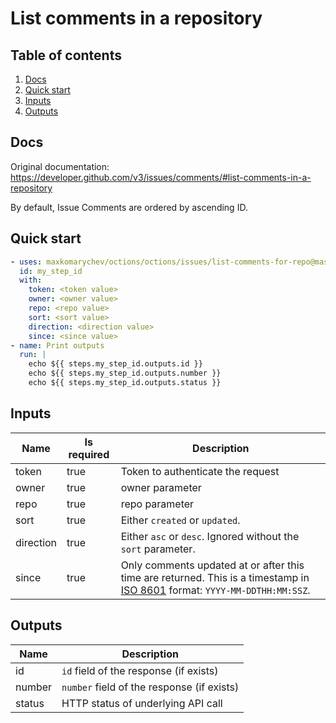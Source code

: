 # List comments in a repository

## Table of contents

1. [Docs](#docs)
1. [Quick start](#quick-start)
1. [Inputs](#inputs)
1. [Outputs](#outputs)

<a name="quick-start" ></a>
## Docs

Original documentation: https://developer.github.com/v3/issues/comments/#list-comments-in-a-repository

By default, Issue Comments are ordered by ascending ID.




<a name="quick start" ></a>
## Quick start

```yaml
- uses: maxkomarychev/octions/octions/issues/list-comments-for-repo@master
  id: my_step_id
  with:
    token: <token value>
    owner: <owner value>
    repo: <repo value>
    sort: <sort value>
    direction: <direction value>
    since: <since value>
- name: Print outputs
  run: |
    echo ${{ steps.my_step_id.outputs.id }}
    echo ${{ steps.my_step_id.outputs.number }}
    echo ${{ steps.my_step_id.outputs.status }}
```


<a name="inputs" ></a>
## Inputs

| Name | Is required | Description |
|---|---|---|
|token|true|Token to authenticate the request
|owner|true|owner parameter
|repo|true|repo parameter
|sort|true|Either `created` or `updated`.
|direction|true|Either `asc` or `desc`. Ignored without the `sort` parameter.
|since|true|Only comments updated at or after this time are returned. This is a timestamp in [ISO 8601](https://en.wikipedia.org/wiki/ISO_8601) format: `YYYY-MM-DDTHH:MM:SSZ`.

<a name="outputs" ></a>
## Outputs

| Name | Description |
|---|---|
|id|`id` field of the response (if exists)|
|number|`number` field of the response (if exists)|
|status|HTTP status of underlying API call|

